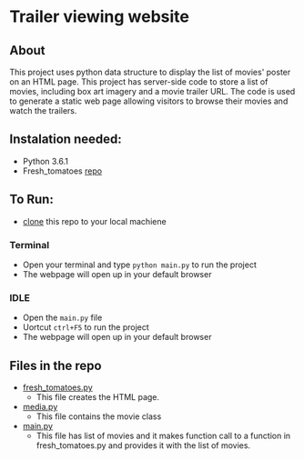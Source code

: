 # Trailer viewing website
## About 
This project uses python data structure to display the list of movies' poster on an HTML page. This project has server-side code to store a list of movies, including box art imagery and a movie trailer URL. The code is used to generate a static web page allowing visitors to browse their movies and watch the trailers.
## Instalation needed:
* Python 3.6.1
* Fresh_tomatoes [repo](https://github.com/udacity/ud036_StarterCode)
## To Run:
* [clone](https://github.com/Patel-Meet/ud036_StarterCode) this repo to your local machiene
### Terminal
* Open your terminal and type `python main.py` to run the project
* The webpage will open up in your default browser
### IDLE
* Open the `main.py` file
* Uortcut `ctrl+F5` to run the project
* The webpage will open up in your default browser

## Files in the repo
- [fresh_tomatoes.py](https://github.com/Patel-Meet/ud036_StarterCode/blob/master/fresh_tomatoes.py)
  * This file creates the HTML page.
- [media.py](https://github.com/Patel-Meet/ud036_StarterCode/blob/master/media.py)
  * This file contains the movie class
- [main.py](https://github.com/Patel-Meet/ud036_StarterCode/blob/master/main.py)
  * This file has list of movies and it makes function call to a function in fresh_tomatoes.py 
    and provides it with the list of movies.

